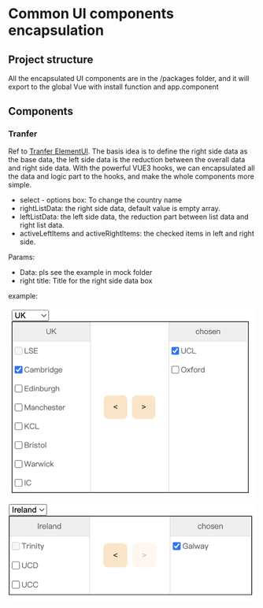 # Common UI components encapsulation

## Project structure

All the encapsulated UI components are in the /packages folder, and it will export to the global Vue with install function and app.component

## Components

### Tranfer

Ref to [Tranfer ElementUI](https://element.eleme.cn/#/zh-CN/component/transfer#events). The basis idea is to define the right side data as the base data, the left side data is the reduction between the overall data and right side data. With the powerful VUE3 hooks, we can encapsulated all the data and logic part to the hooks, and make the whole components more simple.

- select - options box: To change the country name
- rightListData: the right side data, default value is empty array.
- leftListData: the left side data, the reduction part between list data and right list data.
- activeLeftItems and activeRightItems: the checked items in left and right side.

Params:

- Data: pls see the example in mock folder
- right title: Title for the right side data box

example:

![Transfer Example](./docs/transfer_example.png)
![Transfer Example 2](./docs/transfer_example_2.png)
